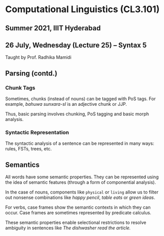 # Computational Linguistics (CL3.101)
## Summer 2021, IIIT Hyderabad
## 26 July, Wednesday (Lecture 25) – Syntax 5

Taught by Prof. Radhika Mamidi

## Parsing (contd.)
### Chunk Tags
Sometimes, chunks (instead of nouns) can be tagged with PoS tags. For example, _bahuwa sunxara-sI_ is an adjective chunk or JJP.  

Thus, basic parsing involves chunking, PoS tagging and basic morph analysis.

### Syntactic Representation
The syntactic analysis of a sentence can be represented in many ways: rules, FSTs, trees, etc.

## Semantics
All words have some semantic properties. They can be represented using the idea of semantic features (through a form of componential analysis).  

In the case of nouns, components like `physical` or `living` allow us to filter out nonsense combinations like _happy pencil_, _table eats_ or _green ideas_.  

For verbs, case frames show the semantic contexts in which they can occur. Case frames are sometimes represented by predicate calculus.  

These semantic properties enable selectional restrictions to resolve ambiguity in sentences like _The dishwasher read the article._
